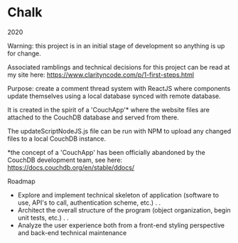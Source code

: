 # Chalk
2020

Warning: this project is in an initial stage of development so anything is up for change.

Associated ramblings and technical decisions for this project can be read at my site here: https://www.clarityncode.com/p/1-first-steps.html

Purpose: create a comment thread system with ReactJS where components update themselves using a local database synced with remote database.

It is created in the spirit of a 'CouchApp'* where the website files are attached to the CouchDB database and served from there.

The updateScriptNodeJS.js file can be run with NPM to upload any changed files to a local CouchDB instance.

*the concept of a 'CouchApp' has been officially abandoned by the CouchDB development team, see here: https://docs.couchdb.org/en/stable/ddocs/


Roadmap

* Explore and implement technical skeleton of application (software to use, API's to call, authentication scheme, etc.)
.
.
* Architect the overall structure of the program (object organization, begin unit tests, etc.)
.
.
* Analyze the user experience both from a front-end styling perspective and back-end technical maintenance
